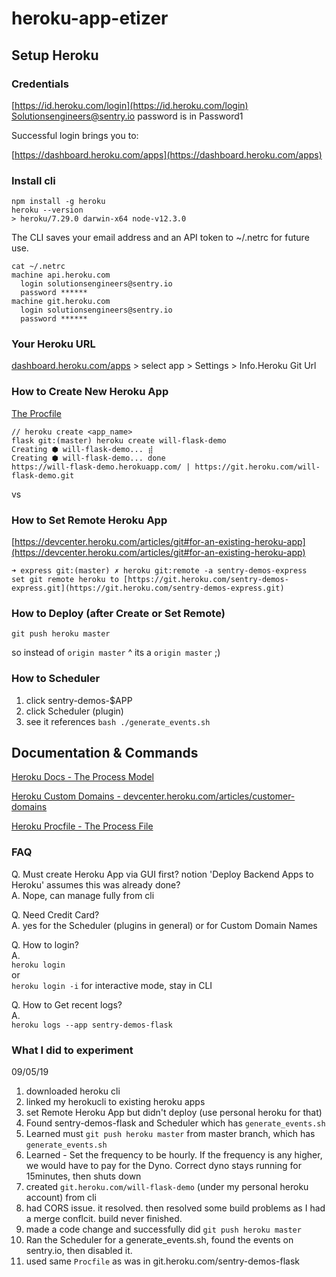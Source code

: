 # heroku-app-etizer

## Setup Heroku

### Credentials

[https://id.heroku.com/login](https://id.heroku.com/login)
[Solutionsengineers@sentry.io](mailto:Solutionsengineers@sentry.io) password is in Password1  

Successful login brings you to:  

[https://dashboard.heroku.com/apps](https://dashboard.heroku.com/apps)

### Install cli

    npm install -g heroku
    heroku --version
    > heroku/7.29.0 darwin-x64 node-v12.3.0

The CLI saves your email address and an API token to ~/.netrc for future use.
  ```
  cat ~/.netrc
  machine api.heroku.com
    login solutionsengineers@sentry.io
    password ******
  machine git.heroku.com
    login solutionsengineers@sentry.io
    password ******
  ```

### Your Heroku URL

[dashboard.heroku.com/apps](http://dashboard.heroku.com/apps) > select app > Settings > Info.Heroku Git Url


### How to Create New Heroku App

[The Procfile](https://devcenter.heroku.com/articles/procfile#procfile-format)

```
// heroku create <app_name>
flask git:(master) heroku create will-flask-demo
Creating ⬢ will-flask-demo... ⣾
Creating ⬢ will-flask-demo... done
https://will-flask-demo.herokuapp.com/ | https://git.heroku.com/will-flask-demo.git
```

vs

### How to Set Remote Heroku App

[https://devcenter.heroku.com/articles/git#for-an-existing-heroku-app](https://devcenter.heroku.com/articles/git#for-an-existing-heroku-app)

    ➜ express git:(master) ✗ heroku git:remote -a sentry-demos-express
    set git remote heroku to [https://git.heroku.com/sentry-demos-express.git](https://git.heroku.com/sentry-demos-express.git)

### How to Deploy (after Create or Set Remote)

`git push heroku master`

so instead of `origin master` ^ its a `origin master` ;)

### How to Scheduler

1. click sentry-demos-$APP
2. click Scheduler (plugin)
3. see it references `bash ./generate_events.sh`


## Documentation & Commands

[Heroku Docs - The Process Model](https://devcenter.heroku.com/articles/process-model)

[Heroku Custom Domains - devcenter.heroku.com/articles/customer-domains](https://devcenter.heroku.com/articles/custom-domains)

[Heroku Procfile - The Process File](https://devcenter.heroku.com/articles/procfile)

### FAQ
Q. Must create Heroku App via GUI first? notion 'Deploy Backend Apps to Heroku' assumes this was already done?  
A. Nope, can manage fully from cli

Q. Need Credit Card?  
A. yes for the Scheduler (plugins in general) or for Custom Domain Names


Q. How to login?  
A.  
`heroku login`  
or  
`heroku login -i` for interactive mode, stay in CLI

Q. How to Get recent logs?  
A.  
`heroku logs --app sentry-demos-flask`

### What I did to experiment
09/05/19
1. downloaded heroku cli
2. linked my herokucli to existing heroku apps
3. set Remote Heroku App but didn't deploy (use personal heroku for that)
4. Found sentry-demos-flask and Scheduler which has `generate_events.sh`
5. Learned must `git push heroku master` from master branch, which has `generate_events.sh`  
6. Learned - Set the frequency to be hourly. If the frequency is any higher, we would have to pay for the Dyno. Correct dyno stays running for 15minutes, then shuts down
7. created `git.heroku.com/will-flask-demo` (under my personal heroku account) from cli
8. had CORS issue. it resolved. then resolved some build problems as I had a merge conflcit. build never finished.
9. made a code change and successfully did `git push heroku master`
10. Ran the Scheduler for a generate_events.sh, found the events on sentry.io, then disabled it.
11. used same `Procfile` as was in git.heroku.com/sentry-demos-flask

